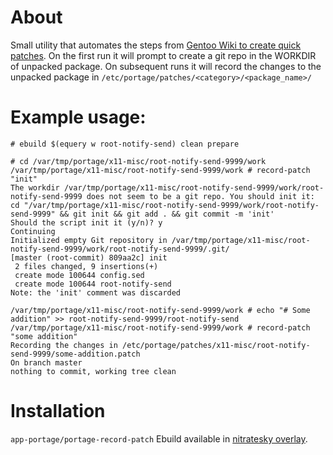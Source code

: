 # About
Small utility that automates the steps from [Gentoo Wiki to create quick patches](https://wiki.gentoo.org/wiki/Patches). On the first run it will prompt to create a git repo in the WORKDIR of unpacked package. On subsequent runs it will record the changes to the unpacked package in `/etc/portage/patches/<category>/<package_name>/`

# Example usage:

```
# ebuild $(equery w root-notify-send) clean prepare

# cd /var/tmp/portage/x11-misc/root-notify-send-9999/work
/var/tmp/portage/x11-misc/root-notify-send-9999/work # record-patch "init"
The workdir /var/tmp/portage/x11-misc/root-notify-send-9999/work/root-notify-send-9999 does not seem to be a git repo. You should init it:
cd "/var/tmp/portage/x11-misc/root-notify-send-9999/work/root-notify-send-9999" && git init && git add . && git commit -m 'init'
Should the script init it (y/n)? y
Continuing
Initialized empty Git repository in /var/tmp/portage/x11-misc/root-notify-send-9999/work/root-notify-send-9999/.git/
[master (root-commit) 809aa2c] init
 2 files changed, 9 insertions(+)
 create mode 100644 config.sed
 create mode 100644 root-notify-send
Note: the 'init' comment was discarded

/var/tmp/portage/x11-misc/root-notify-send-9999/work # echo "# Some addition" >> root-notify-send-9999/root-notify-send
/var/tmp/portage/x11-misc/root-notify-send-9999/work # record-patch "some addition"
Recording the changes in /etc/portage/patches/x11-misc/root-notify-send-9999/some-addition.patch
On branch master
nothing to commit, working tree clean
```

# Installation

`app-portage/portage-record-patch` Ebuild available in [nitratesky overlay](https://github.com/VTimofeenko/nitratesky).
